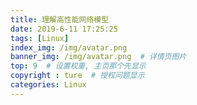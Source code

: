 ```yaml
---
title: 理解高性能网络模型
date: 2019-6-11 17:25:25
tags: [Linux]
index_img: /img/avatar.png
banner_img: /img/avatar.png  # 详情页图片
top: 9  # 设置权重, 主页那个先显示
copyright : ture  # 授权问题显示
categories: Linux
---
```


<!-- more -->

